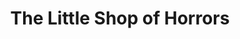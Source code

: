 ---
layout: film

excerpt: Classic black comedy about young schnook who develops a bloodthirsty plant and is forced to kill in order to feed it. The basis for the later hit stage musical.
title: The Little Shop of Horrors
runtime: 72
genre: 
- Comedy
- Horror 
silent: no
decade: 1960s
recommended: no
editors-rating: 2.5
image:  /feature-images/The-Little-Shop-of-Horrors-1960.jpg
video: https://www.youtube.com/embed/UhSP0ldQnuk?rel=0&amp;controls=0&amp;showinfo=0
synopsis: Classic black comedy about young schnook who develops a bloodthirsty plant and is forced to kill in order to feed it. The basis for the later hit stage musical.
director: 
- Roger Corman
- Charles B. Griffith
year: 1960
country: USA
cast:
- Jonathan Haze
- Jackie Joseph
- Mel Welles
imdb: http://www.imdb.com/title/tt0054033/?ref_=nv_sr_1

--- 